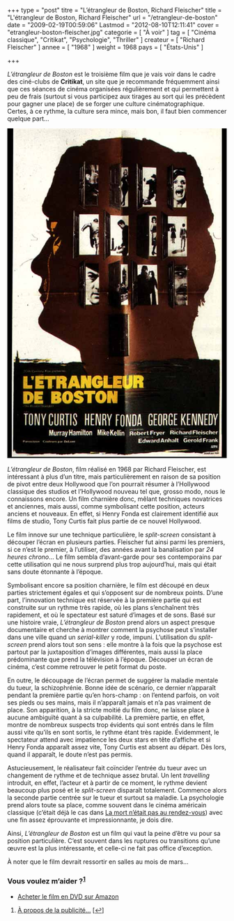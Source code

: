 +++
type = "post"
titre = "L&rsquo;étrangleur de Boston, Richard Fleischer"
title = "L'étrangleur de Boston, Richard Fleischer"
url = "/etrangleur-de-boston"
date = "2009-02-19T00:59:06"
Lastmod = "2012-08-10T12:11:41"
cover = "etrangleur-boston-fleischer.jpg"
categorie = [ "À voir" ]
tag = [ "Cinéma classique", "Critikat", "Psychologie", "Thriller" ]
createur = [ "Richard Fleischer" ]
annee = [ "1968" ]
weight = 1968
pays = [ "États-Unis" ]

+++

<p><em>L&rsquo;étrangleur de Boston</em> est le troisième film que je vais voir dans le cadre des ciné-clubs de <strong>Critikat</strong>, un site que je recommande fréquemment ainsi que ces séances de cinéma organisées régulièrement et qui permettent à peu de frais (surtout si vous participez aux tirages au sort qui les précèdent pour gagner une place) de se forger une culture cinématographique. Certes, à ce rythme, la culture sera mince, mais bon, il faut bien commencer quelque part&#8230;</p>
<div style="text-align: center;"><img src="00790900-photo-affiche-l-etrangleur-de-boston.jpg" border="0" alt="00790900-photo-affiche-l-etrangleur-de-boston.jpg" width="539" height="756" /></div>
<p><em>L&rsquo;étrangleur de Boston</em>, film réalisé en 1968 par Richard Fleischer, est intéressant à plus d&rsquo;un titre, mais particulièrement en raison de sa position de pivot entre deux Hollywood que l&rsquo;on pourrait résumer à l&rsquo;Hollywood classique des studios et l&rsquo;Hollywood nouveau tel que, grosso modo, nous le connaissons encore. Un film charnière donc, mêlant techniques novatrices et anciennes, mais aussi, comme symbolisant cette position, acteurs anciens et nouveaux. En effet, si Henry Fonda est clairement identifié aux films de studio, Tony Curtis fait plus partie de ce nouvel Hollywood.</p>
<p>Le film innove sur une technique particulière, le <em>split-screen</em> consistant à découper l&rsquo;écran en plusieurs parties. Fleischer fut ainsi parmi les premiers, si ce n&rsquo;est le premier, à l&rsquo;utiliser, des années avant la banalisation par <em>24 heures chrono</em>&#8230; Le film sembla d&rsquo;avant-garde pour ses contemporains par cette utilisation qui ne nous surprend plus trop aujourd&rsquo;hui, mais qui était sans doute étonnante à l&rsquo;époque.</p>
<p>Symbolisant encore sa position charnière, le film est découpé en deux parties strictement égales et qui s&rsquo;opposent sur de nombreux points. D&rsquo;une part, l&rsquo;innovation technique est réservée à la première partie qui est construite sur un rythme très rapide, où les plans s&rsquo;enchaînent très rapidement, et où le spectateur est saturé d&rsquo;images et de sons. Basé sur une histoire vraie, <em>L&rsquo;étrangleur de Boston</em> prend alors un aspect presque documentaire et cherche à montrer comment la psychose peut s&rsquo;installer dans une ville quand un <em>serial-killer</em> y rode, impuni. L&rsquo;utilisation du <em>split-screen</em> prend alors tout son sens : elle montre à la fois que la psychose est partout par la juxtaposition d&rsquo;images différentes, mais aussi la place prédominante que prend la télévision à l&rsquo;époque. Découper un écran de cinéma, c&rsquo;est comme retrouver le petit format du poste.</p>
<p>En outre, le découpage de l&rsquo;écran permet de suggérer la maladie mentale du tueur, la schizophrénie. Bonne idée de scénario, ce dernier n&rsquo;apparaît pendant la première partie qu&rsquo;en hors-champ : on l&rsquo;entend parfois, on voit ses pieds ou ses mains, mais il n&rsquo;apparaît jamais et n&rsquo;a pas vraiment de place. Son apparition, à la stricte moitié du film donc, ne laisse place à aucune ambiguïté quant à sa culpabilité. La première partie, en effet, montre de nombreux suspects trop évidents qui sont entrés dans le film aussi vite qu&rsquo;ils en sont sortis, le rythme étant très rapide. Évidemment, le spectateur attend avec impatience les deux stars en tête d&rsquo;affiche et si Henry Fonda apparaît assez vite, Tony Curtis est absent au départ. Dès lors, quand il apparaît, le doute n&rsquo;est pas permis.</p>
<p>Astucieusement, le réalisateur fait coïncider l&rsquo;entrée du tueur avec un changement de rythme et de technique assez brutal. Un lent <em>travelling</em> introduit, en effet, l&rsquo;acteur et à partir de ce moment, le rythme devient beaucoup plus posé et le <em>split-screen</em> disparaît totalement. Commence alors la seconde partie centrée sur le tueur et surtout sa maladie. La psychologie prend alors toute sa place, comme souvent dans le cinéma américain classique (c&rsquo;était déjà le cas dans <a href="http://voiretmanger.fr/2008/10/03/la-mort-netait-pas-au-rendez-vous/">La mort n&rsquo;était pas au rendez-vous</a>) avec une fin assez éprouvante et impressionnante, je dois dire.</p>
<p>Ainsi, <em>L&rsquo;étrangleur de Boston</em> est un film qui vaut la peine d&rsquo;être vu pour sa position particulière. C&rsquo;est souvent dans les ruptures ou transitions qu&rsquo;une œuvre est la plus intéressante, et celle-ci ne fait pas office d&rsquo;exception.</p>
<p>À noter que le film devrait ressortir en salles au mois de mars&#8230;</p>
<div class="amazon">
<h3>Vous voulez m&rsquo;aider ?<sup><a href="#footnote_0_1218" id="identifier_0_1218" class="footnote-link footnote-identifier-link" title="&Agrave; propos de la publicit&eacute;&hellip;">1</a></sup></h3>
<ul>
<li><a href="http://www.amazon.fr/gp/product/B00019GLIA/ref=as_li_ss_tl?ie=UTF8&#038;tag=leblogdenic07-21&#038;linkCode=as2&#038;camp=1642&#038;creative=19458&#038;creativeASIN=B00019GLIA">Acheter le film en DVD sur Amazon</a></li>
</ul>
</div>
<ol class="footnotes"><li id="footnote_0_1218" class="footnote"><a href="http://voiretmanger.fr/soutien/">À propos de la publicité…</a> [<a href="#identifier_0_1218" class="footnote-link footnote-back-link">&#8617;</a>]</li></ol>
